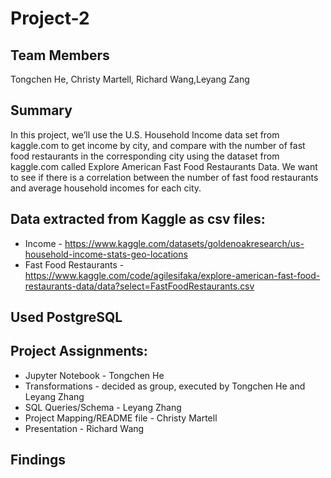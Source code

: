 # Project-2

## Team Members
Tongchen He, Christy Martell, Richard Wang,Leyang Zang

## Summary
In this project, we’ll use the U.S. Household Income data set from kaggle.com to get income by city, and compare with the number of fast food restaurants in the corresponding city using the dataset from kaggle.com called Explore American Fast Food Restaurants Data. We want to see if there is a correlation between the number of fast food restaurants and average household incomes for each city.

## Data extracted from Kaggle as csv files: 
- Income - https://www.kaggle.com/datasets/goldenoakresearch/us-household-income-stats-geo-locations 
- Fast Food Restaurants - https://www.kaggle.com/code/agilesifaka/explore-american-fast-food-restaurants-data/data?select=FastFoodRestaurants.csv

## Used PostgreSQL

## Project Assignments:
- Jupyter Notebook - Tongchen He
- Transformations - decided as group, executed by Tongchen He and Leyang Zhang
- SQL Queries/Schema - Leyang Zhang
- Project Mapping/README file - Christy Martell
- Presentation - Richard Wang

## Findings
